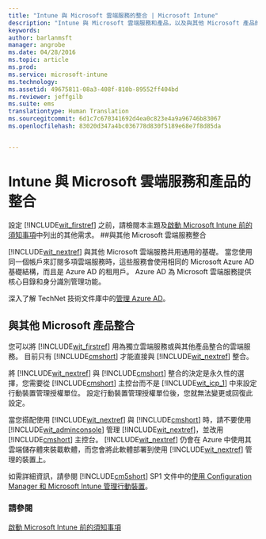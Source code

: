 ```yaml
---
title: "Intune 與 Microsoft 雲端服務的整合 | Microsoft Intune"
description: "Intune 與 Microsoft 雲端服務和產品，以及與其他 Microsoft 產品的整合"
keywords: 
author: barlanmsft
manager: angrobe
ms.date: 04/28/2016
ms.topic: article
ms.prod: 
ms.service: microsoft-intune
ms.technology: 
ms.assetid: 49675811-08a3-408f-810b-89552ff404bd
ms.reviewer: jeffgilb
ms.suite: ems
translationtype: Human Translation
ms.sourcegitcommit: 6d1c7c670341692d4ea0c823e4a9a96746b83067
ms.openlocfilehash: 83020d347a4bc036778d830f5189e68e7f8d85da


---
```


# Intune 與 Microsoft 雲端服務和產品的整合

設定 [!INCLUDE[wit_firstref](../includes/wit_firstref_md.md)] 之前，請檢閱本主題及[啟動 Microsoft Intune 前的須知事項](what-to-know-before-you-start-microsoft-intune.md)中列出的其他需求。
##與其他 Microsoft 雲端服務整合


[!INCLUDE[wit_nextref](../includes/wit_nextref_md.md)] 與其他 Microsoft 雲端服務共用通用的基礎。 當您使用同一個帳戶來訂閱多項雲端服務時，這些服務會使用相同的 Microsoft Azure AD 基礎結構，而且是 Azure AD 的租用戶。 Azure AD 為 Microsoft 雲端服務提供核心目錄和身分識別管理功能。

深入了解 TechNet 技術文件庫中的[管理 Azure AD](http://technet.microsoft.com/library/hh967611.aspx)。

## 與其他 Microsoft 產品整合
您可以將 [!INCLUDE[wit_firstref](../includes/wit_firstref_md.md)] 用為獨立雲端服務或與其他產品整合的雲端服務。 目前只有 [!INCLUDE[cmshort](../includes/cmshort_md.md)] 才能直接與 [!INCLUDE[wit_nextref](../includes/wit_nextref_md.md)] 整合。

將 [!INCLUDE[wit_nextref](../includes/wit_nextref_md.md)] 與 [!INCLUDE[cmshort](../includes/cmshort_md.md)] 整合的決定是永久性的選擇，您需要從 [!INCLUDE[cmshort](../includes/cmshort_md.md)] 主控台而不是 [!INCLUDE[wit_icp_1](../includes/wit_icp_1_md.md)] 中來設定行動裝置管理授權單位。 設定行動裝置管理授權單位後，您就無法變更或回復此設定。

當您搭配使用 [!INCLUDE[wit_nextref](../includes/wit_nextref_md.md)] 與 [!INCLUDE[cmshort](../includes/cmshort_md.md)] 時，請不要使用 [!INCLUDE[wit_adminconsole](../includes/wit_adminconsole_md.md)] 管理 [!INCLUDE[wit_nextref](../includes/wit_nextref_md.md)]，並改用 [!INCLUDE[cmshort](../includes/cmshort_md.md)] 主控台。 [!INCLUDE[wit_nextref](../includes/wit_nextref_md.md)] 仍會在 Azure 中使用其雲端儲存體來裝載軟體，而您會將此軟體部署到使用 [!INCLUDE[wit_nextref](../includes/wit_nextref_md.md)] 管理的裝置上。

如需詳細資訊，請參閱 [!INCLUDE[cm5short](../includes/cm5short_md.md)] SP1 文件中的[使用 Configuration Manager 和 Microsoft Intune 管理行動裝置](http://msdn.microsoft.com/library/2c6bd0e5-d436-41c8-bf38-30152d76be10)。

### 請參閱
[啟動 Microsoft Intune 前的須知事項](what-to-know-before-you-start-microsoft-intune.md)



<!--HONumber=Aug16_HO4-->


